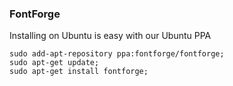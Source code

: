 ### FontForge

Installing on Ubuntu is easy with our Ubuntu PPA
```
sudo add-apt-repository ppa:fontforge/fontforge;
sudo apt-get update;
sudo apt-get install fontforge;
```

